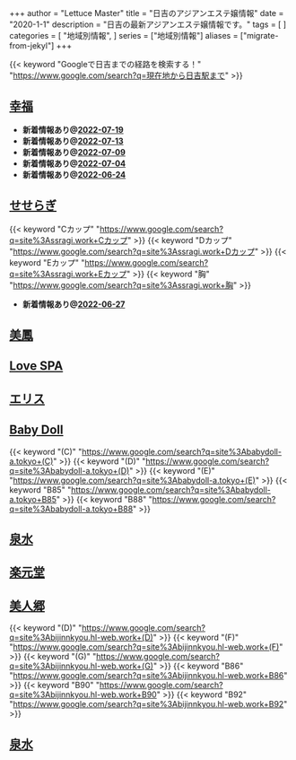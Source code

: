 +++
author = "Lettuce Master"
title = "日吉のアジアンエステ嬢情報"
date = "2020-1-1"
description = "日吉の最新アジアンエステ嬢情報です。"
tags = [
]
categories = [
    "地域別情報",
]
series = ["地域別情報"]
aliases = ["migrate-from-jekyl"]
+++

{{< keyword "Googleで日吉までの経路を検索する！" "https://www.google.com/search?q=現在地から日吉駅まで" >}}

## [幸福](http://koufuku.hl-web.work/)


- **新着情報あり@[2022-07-19](/post/2022-07-19)**
- **新着情報あり@[2022-07-13](/post/2022-07-13)**
- **新着情報あり@[2022-07-09](/post/2022-07-09)**
- **新着情報あり@[2022-07-04](/post/2022-07-04)**
- **新着情報あり@[2022-06-24](/post/2022-06-24)**
## [せせらぎ](http://ssragi.work/)
{{< keyword "Cカップ" "https://www.google.com/search?q=site%3Assragi.work+Cカップ" >}} {{< keyword "Dカップ" "https://www.google.com/search?q=site%3Assragi.work+Dカップ" >}} {{< keyword "Eカップ" "https://www.google.com/search?q=site%3Assragi.work+Eカップ" >}} {{< keyword "胸" "https://www.google.com/search?q=site%3Assragi.work+胸" >}} 

- **新着情報あり@[2022-06-27](/post/2022-06-27)**
## [美鳳](http://biho.est-u.com/)


## [Love SPA](http://hi-msg.com/lovespa/)


## [エリス](http://eris.mssg.jp/)


## [Baby Doll](http://babydoll-a.tokyo/)
{{< keyword "(C)" "https://www.google.com/search?q=site%3Ababydoll-a.tokyo+(C)" >}} {{< keyword "(D)" "https://www.google.com/search?q=site%3Ababydoll-a.tokyo+(D)" >}} {{< keyword "(E)" "https://www.google.com/search?q=site%3Ababydoll-a.tokyo+(E)" >}} {{< keyword "B85" "https://www.google.com/search?q=site%3Ababydoll-a.tokyo+B85" >}} {{< keyword "B88" "https://www.google.com/search?q=site%3Ababydoll-a.tokyo+B88" >}} 

## [泉水](http://hfml9.xyz/)


## [楽元堂](https://rakugendo.com/)


## [美人郷](http://bijinnkyou.hl-web.work/)
{{< keyword "(D)" "https://www.google.com/search?q=site%3Abijinnkyou.hl-web.work+(D)" >}} {{< keyword "(F)" "https://www.google.com/search?q=site%3Abijinnkyou.hl-web.work+(F)" >}} {{< keyword "(G)" "https://www.google.com/search?q=site%3Abijinnkyou.hl-web.work+(G)" >}} {{< keyword "B86" "https://www.google.com/search?q=site%3Abijinnkyou.hl-web.work+B86" >}} {{< keyword "B90" "https://www.google.com/search?q=site%3Abijinnkyou.hl-web.work+B90" >}} {{< keyword "B92" "https://www.google.com/search?q=site%3Abijinnkyou.hl-web.work+B92" >}} 

## [泉水](https://izumi.eei.jp/)


